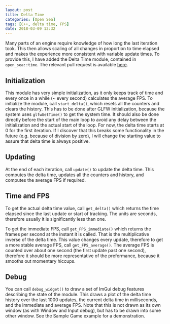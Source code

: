 ```yaml
---
layout: post
title: Delta Time
categories: [Open Sea]
tags: [C++, delta time, FPS]
date: 2018-03-09 12:32
---
```

Many parts of an engine require knowledge of how long the last iteration took.
This then allows scaling of all changes in proportion to time elapsed and makes the experience more consistent with variable update times.
To provide this, I have added the Delta Time module, contained in `open_sea::time`.
The relevant pull request is available [here](https://github.com/pilif0/open-sea/pull/6).

## Initialization
This module has very simple initialization, as it only keeps track of time and every once in a while (~ every second) calculates the average FPS.
To initialize the module, call `start_delta()`, which resets all the counters and clears the history.
This has to be done after GLFW initialization, because the system uses `glfwGetTime()` to get the system time.
It should also be done directly before the start of the main loop to avoid any delay between the initialization and the actual start of the loop.
For now, the delta time starts at 0 for the first iteration.
If I discover that this breaks some functionality in the future (e.g. because of division by zero), I will change the starting value to assure that delta time is always positive.

## Updating
At the end of each iteration, call `update()` to update the delta time.
This computes the delta time, updates all the counters and history, and computes the average FPS if required.

## Time and FPS
To get the actual delta time value, call `get_delta()` which returns the time elapsed since the last update or start of tracking.
The units are seconds, therefore usually it is significantly less than one.

To get the immediate FPS, call `get_FPS_immediate()` which returns the frames per second at the instant it is called.
That is the multiplicative inverse of the delta time.
This value changes every update, therefore to get a more stable average FPS, call `get_FPS_average()`.
The average FPS is counted over about one second (the first update past one second), therefore it should be more representative of the preformance, because it smooths out momentary hiccups.

## Debug
You can call `debug_widget()` to draw a set of ImGui debug features describing the state of the module.
This draws a plot of the delta time history over the last 1000 updates, the current delta time in milliseconds, and the immediate and average FPS.
Note that this is not drawn as its own window (as with Window and Input debug), but has to be drawn into some other window.
See the Sample Game example for a demonstration.
